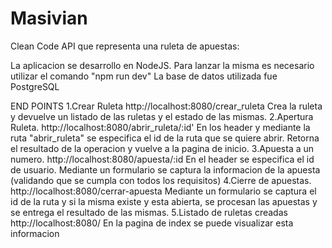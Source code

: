 # Masivian
Clean Code
API que representa una ruleta de apuestas:

La aplicacion se desarrollo en NodeJS. Para lanzar la misma es necesario utilizar el comando "npm run dev"
La base de datos utilizada fue PostgreSQL

END POINTS
1.Crear Ruleta
http://localhost:8080/crear_ruleta
Crea la ruleta y devuelve un listado de las ruletas y el estado de las mismas.
2.Apertura Ruleta.
http://localhost:8080/abrir_ruleta/:id'
En los header y mediante la ruta "abrir_ruleta" se especifica el id de la ruta que se quiere abrir.
Retorna el resultado de la operacion y vuelve a la pagina de inicio.
3.Apuesta a un numero.
http://localhost:8080/apuesta/:id
En el header se especifica el id de usuario.
Mediante un formulario se captura la informacion de la apuesta (validando que se cumpla con todos los requisitos)
4.Cierre de apuestas.
http://localhost:8080/cerrar-apuesta
Mediante un formulario se captura el id de la ruta y si la misma existe y esta abierta, se procesan las apuestas y se entrega el resultado de las mismas.
5.Listado de ruletas creadas
http://localhost:8080/
En la pagina de index se puede visualizar esta informacion
